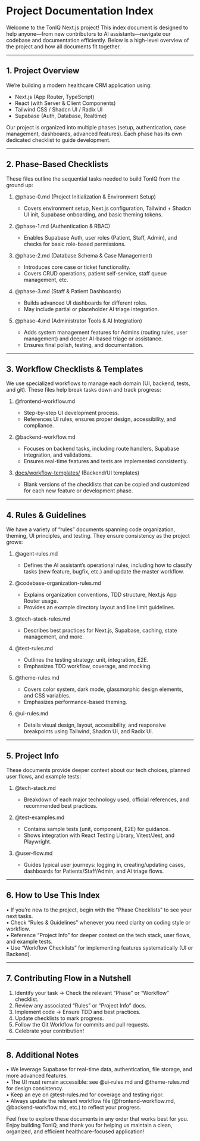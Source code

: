 # Project Documentation Index

Welcome to the TonIQ Next.js project! This index document is designed to help anyone—from new contributors to AI assistants—navigate our codebase and documentation efficiently. Below is a high-level overview of the project and how all documents fit together.

---

## 1. Project Overview

We’re building a modern healthcare CRM application using:
- Next.js (App Router, TypeScript)
- React (with Server & Client Components)
- Tailwind CSS / Shadcn UI / Radix UI
- Supabase (Auth, Database, Realtime)

Our project is organized into multiple phases (setup, authentication, case management, dashboards, advanced features). Each phase has its own dedicated checklist to guide development.

---

## 2. Phase-Based Checklists

These files outline the sequential tasks needed to build TonIQ from the ground up:

1. @phase-0.md (Project Initialization & Environment Setup)  
   - Covers environment setup, Next.js configuration, Tailwind + Shadcn UI init, Supabase onboarding, and basic theming tokens.

2. @phase-1.md (Authentication & RBAC)  
   - Enables Supabase Auth, user roles (Patient, Staff, Admin), and checks for basic role-based permissions.

3. @phase-2.md (Database Schema & Case Management)  
   - Introduces core case or ticket functionality.  
   - Covers CRUD operations, patient self-service, staff queue management, etc.

4. @phase-3.md (Staff & Patient Dashboards)  
   - Builds advanced UI dashboards for different roles.  
   - May include partial or placeholder AI triage integration.

5. @phase-4.md (Administrator Tools & AI Integration)  
   - Adds system management features for Admins (routing rules, user management) and deeper AI-based triage or assistance.  
   - Ensures final polish, testing, and documentation.

---

## 3. Workflow Checklists & Templates

We use specialized workflows to manage each domain (UI, backend, tests, and git). These files help break tasks down and track progress:

1. @frontend-workflow.md  
   - Step-by-step UI development process.  
   - References UI rules, ensures proper design, accessibility, and compliance.

2. @backend-workflow.md
   - Focuses on backend tasks, including route handlers, Supabase integration, and validations.  
   - Ensures real-time features and tests are implemented consistently.

3. [docs/workflow-templates/](./workflow-templates) (Backend/UI templates)  
   - Blank versions of the checklists that can be copied and customized for each new feature or development phase.

---

## 4. Rules & Guidelines

We have a variety of “rules” documents spanning code organization, theming, UI principles, and testing. They ensure consistency as the project grows:

1. @agent-rules.md
   - Defines the AI assistant’s operational rules, including how to classify tasks (new feature, bugfix, etc.) and update the master workflow.

2. @codebase-organization-rules.md
   - Explains organization conventions, TDD structure, Next.js App Router usage.  
   - Provides an example directory layout and line limit guidelines.

3. @tech-stack-rules.md
   - Describes best practices for Next.js, Supabase, caching, state management, and more.

4. @test-rules.md
   - Outlines the testing strategy: unit, integration, E2E.  
   - Emphasizes TDD workflow, coverage, and mocking.

5. @theme-rules.md
   - Covers color system, dark mode, glassmorphic design elements, and CSS variables.  
   - Emphasizes performance-based theming.

6. @ui-rules.md
   - Details visual design, layout, accessibility, and responsive breakpoints using Tailwind, Shadcn UI, and Radix UI.

---

## 5. Project Info

These documents provide deeper context about our tech choices, planned user flows, and example tests:

1. @tech-stack.md
   - Breakdown of each major technology used, official references, and recommended best practices.

2. @test-examples.md
   - Contains sample tests (unit, component, E2E) for guidance.  
   - Shows integration with React Testing Library, Vitest/Jest, and Playwright.

3. @user-flow.md
   - Guides typical user journeys: logging in, creating/updating cases, dashboards for Patients/Staff/Admin, and AI triage flows.

---

## 6. How to Use This Index

• If you’re new to the project, begin with the “Phase Checklists” to see your next tasks.  
• Check “Rules & Guidelines” whenever you need clarity on coding style or workflow.  
• Reference “Project Info” for deeper context on the tech stack, user flows, and example tests.  
• Use “Workflow Checklists” for implementing features systematically (UI or Backend).

---

## 7. Contributing Flow in a Nutshell

1. Identify your task → Check the relevant “Phase” or “Workflow” checklist.  
2. Review any associated “Rules” or “Project Info” docs.  
3. Implement code → Ensure TDD and best practices.  
4. Update checklists to mark progress.  
5. Follow the Git Workflow for commits and pull requests.  
6. Celebrate your contribution!

---

## 8. Additional Notes

• We leverage Supabase for real-time data, authentication, file storage, and more advanced features.  
• The UI must remain accessible: see @ui-rules.md and @theme-rules.md for design consistency.  
• Keep an eye on @test-rules.md for coverage and testing rigor.  
• Always update the relevant workflow file (@frontend-workflow.md, @backend-workflow.md, etc.) to reflect your progress.

Feel free to explore these documents in any order that works best for you. Enjoy building TonIQ, and thank you for helping us maintain a clean, organized, and efficient healthcare-focused application!
